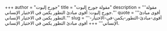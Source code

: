 +++
author = "جورج إليوت"
title = "مقولة جورج إليوت"
description = '''مقولة جورج إليوت: أقوى مبادئ التطور يكمن في الاختيار الإنساني.'''
quote = '''أقوى مبادئ التطور يكمن في الاختيار الإنساني.'''
slug = '''أقوى-مبادئ-التطور-يكمن-في-الاختيار-الإنساني'''
+++
أقوى مبادئ التطور يكمن في الاختيار الإنساني.
